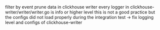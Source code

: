 filter by event
prune data in clickhouse writer
every logger in clickhouse-writer/writer/writer.go is info or higher level this is not a good practice but the configs did not load properly during the integration test -> fix logging level and configs of clickhouse-writer